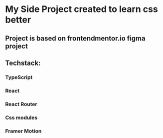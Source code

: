 # My Side Project created to learn css better

## Project is based on frontendmentor.io figma project

## Techstack:

### TypeScript

### React

### React Router

### Css modules

### Framer Motion
